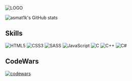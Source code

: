 <image src="/header.png" alt="LOGO">
  
  ![asmat1k's GitHub stats](https://github-readme-stats.vercel.app/api?asmat1k=anuraghazra&theme=chartreuse-dark&show_icons=true)
## Skills
  ![HTML5](https://img.shields.io/badge/html5-%23E34F26.svg?style=for-the-badge&logo=html5&logoColor=white)
  ![CSS3](https://img.shields.io/badge/css3-%231572B6.svg?style=for-the-badge&logo=css3&logoColor=white)
  ![SASS](https://img.shields.io/badge/SASS-hotpink.svg?style=for-the-badge&logo=SASS&logoColor=white)
  ![JavaScript](https://img.shields.io/badge/javascript-%23323330.svg?style=for-the-badge&logo=javascript&logoColor=%23F7DF1E)
  ![C](https://img.shields.io/badge/c-%2300599C.svg?style=for-the-badge&logo=c&logoColor=white)
  ![C++](https://img.shields.io/badge/c++-%2300599C.svg?style=for-the-badge&logo=c%2B%2B&logoColor=white)
  ![C#](https://img.shields.io/badge/c%23-%23239120.svg?style=for-the-badge&logo=c-sharp&logoColor=white)

## CodeWars
  [![codewars](https://www.codewars.com/users/rsschool_d376c66374d962c3/badges/small)](https://www.codewars.com/users/rsschool_d376c66374d962c3)
